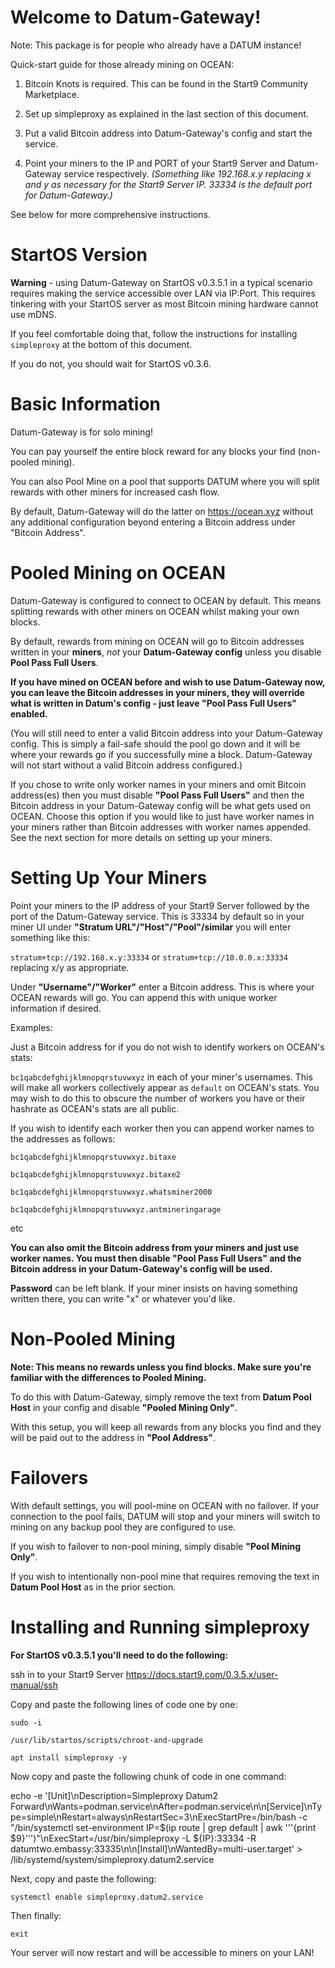 
# Welcome to Datum-Gateway!

Note: This package is for people who already have a DATUM instance!

Quick-start guide for those already mining on OCEAN:

1. Bitcoin Knots is required. This can be found in the Start9 Community Marketplace.

2. Set up simpleproxy as explained in the last section of this document.

3. Put a valid Bitcoin address into Datum-Gateway's config and start the service.

4. Point your miners to the IP and PORT of your Start9 Server and Datum-Gateway service respectively. *(Something like 192.168.x.y replacing x and y as necessary for the Start9 Server IP. 33334 is the default port for Datum-Gateway.)*

See below for more comprehensive instructions.

# StartOS Version

**Warning** - using Datum-Gateway on StartOS v0.3.5.1 in a typical scenario requires making the service accessible over LAN via IP:Port. This requires tinkering with your StartOS server as most Bitcoin mining hardware cannot use mDNS.

If you feel comfortable doing that, follow the instructions for installing `simpleproxy` at the bottom of this document.

If you do not, you should wait for StartOS v0.3.6.

# Basic Information

Datum-Gateway is for solo mining!

You can pay yourself the entire block reward for any blocks your find (non-pooled mining).

You can also Pool Mine on a pool that supports DATUM where you will split rewards with other miners for increased cash flow.

By default, Datum-Gateway will do the latter on https://ocean.xyz without any additional configuration beyond entering a Bitcoin address under "Bitcoin Address". 

# Pooled Mining on OCEAN

Datum-Gateway is configured to connect to OCEAN by default. This means splitting rewards with other miners on OCEAN whilst making your own blocks.

By default, rewards from mining on OCEAN will go to Bitcoin addresses written in your **miners**, *not* your **Datum-Gateway config** unless you disable **Pool Pass Full Users**.

**If you have mined on OCEAN before and wish to use Datum-Gateway now, you can leave the Bitcoin addresses in your miners, they will override what is written in Datum's config - just leave "Pool Pass Full Users" enabled.**

(You will still need to enter a valid Bitcoin address into your Datum-Gateway config. This is simply a fail-safe should the pool go down and it will be where your rewards go if you successfully mine a block. Datum-Gateway will not start without a valid Bitcoin address configured.)

If you chose to write only worker names in your miners and omit Bitcoin address(es) then you must disable **"Pool Pass Full Users"** and then the Bitcoin address in your Datum-Gateway config will be what gets used on OCEAN. Choose this option if you would like to just have worker names in your miners rather than Bitcoin addresses with worker names appended. See the next section for more details on setting up your miners.

# Setting Up Your Miners

Point your miners to the IP address of your Start9 Server followed by the port of the Datum-Gateway service. This is 33334 by default so in your miner UI under **"Stratum URL"/"Host"/"Pool"/similar** you will enter something like this:

`stratum+tcp://192.168.x.y:33334` 
or 
`stratum+tcp://10.0.0.x:33334` replacing x/y as appropriate.

Under **"Username"/"Worker"** enter a Bitcoin address. This is where your OCEAN rewards will go. You can append this with unique worker information if desired.

Examples:

Just a Bitcoin address for if you do not wish to identify workers on OCEAN's stats:

`bc1qabcdefghijklmnopqrstuvwxyz` in each of your miner's usernames. This will make all workers collectively appear as `default` on OCEAN's stats. You may wish to do this to obscure the number of workers you have or their hashrate as OCEAN's stats are all public.

If you wish to identify each worker then you can append worker names to the addresses as follows:

`bc1qabcdefghijklmnopqrstuvwxyz.bitaxe`

`bc1qabcdefghijklmnopqrstuvwxyz.bitaxe2`

`bc1qabcdefghijklmnopqrstuvwxyz.whatsminer2000`

`bc1qabcdefghijklmnopqrstuvwxyz.antmineringarage`

etc

**You can also omit the Bitcoin address from your miners and just use worker names. You must then disable "Pool Pass Full Users" and the Bitcoin address in your Datum-Gateway's config will be used.**

**Password** can be left blank. If your miner insists on having something written there, you can write "x" or whatever you'd like.

# Non-Pooled Mining

**Note: This means no rewards unless you find blocks. Make sure you're familiar with the differences to Pooled Mining.**

To do this with Datum-Gateway, simply remove the text from **Datum Pool Host** in your config and disable **"Pooled Mining Only"**. 

With this setup, you will keep all rewards from any blocks you find and they will be paid out to the address in **"Pool Address"**.

# Failovers

With default settings, you will pool-mine on OCEAN with no failover. If your connection to the pool fails, DATUM will stop and your miners will switch to mining on any backup pool they are configured to use.

If you wish to failover to non-pool mining, simply disable **"Pool Mining Only"**.

If you wish to intentionally non-pool mine that requires removing the text in **Datum Pool Host** as in the prior section.

# Installing and Running simpleproxy

**For StartOS v0.3.5.1 you'll need to do the following:**

ssh in to your Start9 Server <https://docs.start9.com/0.3.5.x/user-manual/ssh>

Copy and paste the following lines of code one by one:

`sudo -i`

`/usr/lib/startos/scripts/chroot-and-upgrade`

`apt install simpleproxy -y`

Now copy and paste the following chunk of code in one command:

echo -e '[Unit]\nDescription=Simpleproxy Datum2 Forward\nWants=podman.service\nAfter=podman.service\n\n[Service]\nType=simple\nRestart=always\nRestartSec=3\nExecStartPre=/bin/bash -c "/bin/systemctl set-environment IP=$(ip route | grep default | awk '\''{print $9}'\'')"\nExecStart=/usr/bin/simpleproxy -L ${IP}:33334 -R datumtwo.embassy:33335\n\n[Install]\nWantedBy=multi-user.target' > /lib/systemd/system/simpleproxy.datum2.service

Next, copy and paste the following:

`systemctl enable simpleproxy.datum2.service`

Then finally:

`exit`

Your server will now restart and will be accessible to miners on your LAN!
